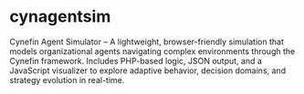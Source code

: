 # cynagentsim
Cynefin Agent Simulator – A lightweight, browser-friendly simulation that models organizational agents navigating complex environments through the Cynefin framework. Includes PHP-based logic, JSON output, and a JavaScript visualizer to explore adaptive behavior, decision domains, and strategy evolution in real-time.
